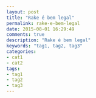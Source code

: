 ```yaml
---
layout: post
title: "Rake é bem legal"
permalink: rake-e-bem-legal
date: 2015-08-01 16:29:49
comments: true
description: "Rake é bem legal"
keywords: "tag1, tag2, tag3"
categories:
- cat1
- cat2
tags:
- tag1
- tag2
- tag3
---
```


